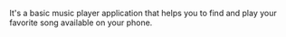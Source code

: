 It's a basic music player application that helps you to find and play your favorite song available on your phone. 
